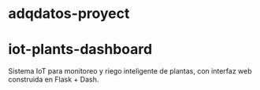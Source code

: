 # adqdatos-proyect
# iot-plants-dashboard
Sistema IoT para monitoreo y riego inteligente de plantas, con interfaz web construida en Flask + Dash.